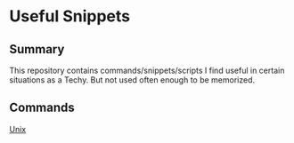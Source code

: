# Useful Snippets

## Summary

This repository contains commands/snippets/scripts I find useful in certain situations
as a Techy. But not used often enough to be memorized.

## Commands

[Unix](docs/bash-cmds.md)
